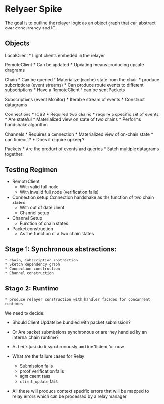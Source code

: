Relyaer Spike
=============

The goal is to outline the relayer logic as an object graph that can
abstract over concurrency and IO.

## Objects

LocalClient
    * Light clients embeded in the relayer

RemoteClient
    * Can be updated
        * Updating means producing update dragrams

Chain
    * Can be queried
    * Materialize (cache) state from the chain
    * produce subcriptions (event streams)
        * Can produce route events to different subscriptions
    * Have a RemoteClient 
    * can be sent Packets

Subscriptions (event Monitor)
    * Iterable stream of events
    * Construct datagrams 

Connections
    * ICS3
    * Required two chains
    * require a specific set of events
    * Are stateful
    * Materialized view on state of two chains
    * Performs handshake algorithm

Channels
    * Requires a connection
    * Materialized view of on-chain state
    * can timeout?
        * Does it require upkeep?

Packets
    * Are the product of events and queries
    * Batch multiple datagrams together

## Testing Regimen
* RemoteClient
    * With valid full node
    * With invalid full node (verification fails)
* Connection setup
    Connection handshake as the function of two chain states
    * With out of date client
    * Channel setup
* Channel Setup
    * Function of chain states
* Packet construction
    * As the function of a two chain states

## Stage 1: Synchronous abstractions:
    * Chain, Subscription abstraction
    * Sketch dependency graph
    * Connection construction
    * Channel construction

## Stage 2: Runtime
    * produce relayer construction with handler facades for concurrent runtimes


We need to decide:
* Should Client Update be bundled with packet submission?
* Q: Are packet submissions synchronous or are they handled by an internal
  chain runtime?
* A: Let's just do it synchronously and inefficient for now

* What are the failure cases for Relay
    * Submission fails
    * proof verification fails
    * light client fails
    * `client_update` fails
* All these will produce context specific errors that will be mapped to
  relay errors which can be processed by a relay manager

